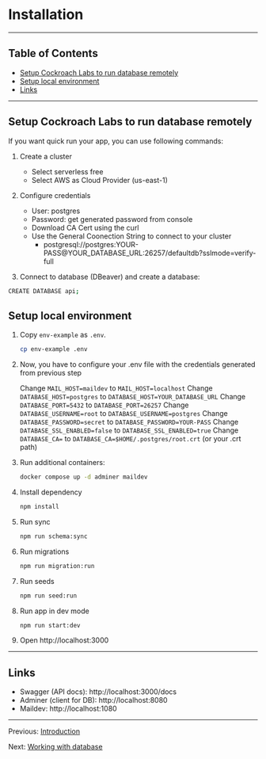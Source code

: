 # Installation

---

## Table of Contents

- [Setup Cockroach Labs to run database remotely](#setup-cockroach-labs-to-run-database-remotely)
- [Setup local environment](#setup-local-environment)
- [Links](#links)

---

## Setup Cockroach Labs to run database remotely

If you want quick run your app, you can use following commands:

1. Create a cluster
    - Select serverless free
    - Select AWS as Cloud Provider (us-east-1)

2. Configure credentials
    - User: postgres
    - Password: get generated password from console
    - Download CA Cert using the curl
    - Use the General Coonection String to connect to your cluster
      - postgresql://postgres:YOUR-PASS@YOUR_DATABASE_URL:26257/defaultdb?sslmode=verify-full

3. Connect to database (DBeaver) and create a database:

  ```bash
  CREATE DATABASE api;
  ```

## Setup local environment

1. Copy `env-example` as `.env`.

    ```bash
    cp env-example .env
    ```

2. Now, you have to configure your .env file with the credentials generated from previous step

    Change `MAIL_HOST=maildev` to `MAIL_HOST=localhost`
    Change `DATABASE_HOST=postgres` to `DATABASE_HOST=YOUR_DATABASE_URL`
    Change `DATABASE_PORT=5432` to `DATABASE_PORT=26257`
    Change `DATABASE_USERNAME=root` to `DATABASE_USERNAME=postgres`
    Change `DATABASE_PASSWORD=secret` to `DATABASE_PASSWORD=YOUR-PASS`
    Change `DATABASE_SSL_ENABLED=false` to `DATABASE_SSL_ENABLED=true`
    Change `DATABASE_CA=` to `DATABASE_CA=$HOME/.postgres/root.crt` (or your .crt path)

3. Run additional containers:

    ```bash
    docker compose up -d adminer maildev
    ```

4. Install dependency

    ```bash
    npm install
    ```

5. Run sync

    ```bash
    npm run schema:sync
    ```

6. Run migrations

    ```bash
    npm run migration:run
    ```

7. Run seeds

    ```bash
    npm run seed:run
    ```

8. Run app in dev mode

    ```bash
    npm run start:dev
    ```

9. Open http://localhost:3000

---

## Links

- Swagger (API docs): http://localhost:3000/docs
- Adminer (client for DB): http://localhost:8080
- Maildev: http://localhost:1080

---

Previous: [Introduction](introduction.md)

Next: [Working with database](database.md)
